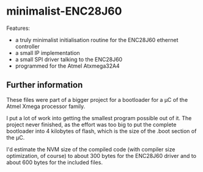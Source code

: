 minimalist-ENC28J60
===================

Features:

- a truly minimalist initialisation routine for the ENC28J60 ethernet controller
- a small IP implementation
- a small SPI driver talking to the ENC28J60
- programmed for the Atmel Atxmega32A4


Further information
-------------------

These files were part of a bigger project for a bootloader for a µC of the Atmel Xmega processor family.

I put a lot of work into getting the smallest program possible out of it. The project never finished, as the effort was too big to put the complete bootloader into 4 kilobytes of flash, which is the size of the .boot section of the µC.

I'd estimate the NVM size of the compiled code (with compiler size optimization, of course) to about 300 bytes for the ENC28J60 driver and to about 600 bytes for the included files.
